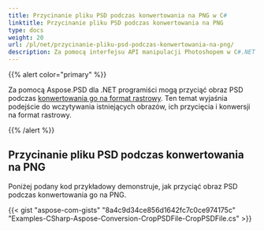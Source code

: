 ```yaml
---
title: Przycinanie pliku PSD podczas konwertowania na PNG w C#
linktitle: Przycinanie pliku PSD podczas konwertowania na PNG
type: docs
weight: 20
url: /pl/net/przycinanie-pliku-psd-podczas-konwertowania-na-png/
description: Za pomocą interfejsu API manipulacji Photoshopem w C#.NET programiści mogą przyciąć obraz PSD podczas konwersji na format rastrowy. Ten temat wyjaśnia, jak to zrobić za pomocą kodu przykładowego.
---
```


{{% alert color="primary" %}} 

Za pomocą Aspose.PSD dla .NET programiści mogą przyciąć obraz PSD podczas [konwertowania go na format rastrowy](/psd/pl/net/converting-psd-image-to-raster-format/). Ten temat wyjaśnia podejście do wczytywania istniejących obrazów, ich przycięcia i konwersji na format rastrowy.

{{% /alert %}} 
## **Przycinanie pliku PSD podczas konwertowania na PNG**
Poniżej podany kod przykładowy demonstruje, jak przyciąć obraz PSD podczas konwertowania go na PNG.


{{< gist "aspose-com-gists" "8a4c9d34ce856d1642fc7c0ce974175c" "Examples-CSharp-Aspose-Conversion-CropPSDFile-CropPSDFile.cs" >}}
